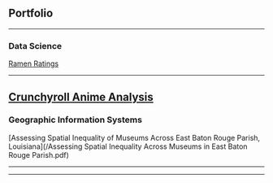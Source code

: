 ## Portfolio

---

### Data Science 

[Ramen Ratings](/Ramen.ipynb)

---
[Crunchyroll Anime Analysis](https://github.com/tylerdtheo/tylerdtheo.github.io/blob/main/Crunchyroll%20Anime%20Analysis.ipynb)
---

### Geographic Information Systems 

[Assessing Spatial Inequality of Museums Across East Baton Rouge Parish, Louisiana](/Assessing Spatial Inequality Across Museums in East Baton Rouge Parish.pdf)


---




---
<p style="font-size:11px">
